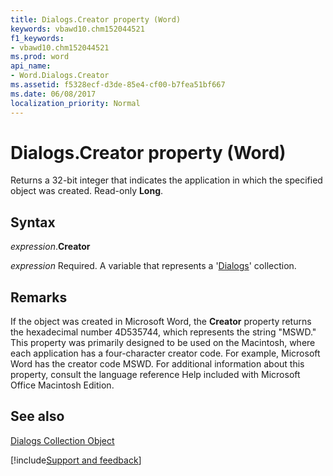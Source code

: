 ```yaml
---
title: Dialogs.Creator property (Word)
keywords: vbawd10.chm152044521
f1_keywords:
- vbawd10.chm152044521
ms.prod: word
api_name:
- Word.Dialogs.Creator
ms.assetid: f5328ecf-d3de-85e4-cf00-b7fea51bf667
ms.date: 06/08/2017
localization_priority: Normal
---
```



# Dialogs.Creator property (Word)

Returns a 32-bit integer that indicates the application in which the specified object was created. Read-only  **Long**.


## Syntax

_expression_.**Creator**

_expression_ Required. A variable that represents a '[Dialogs](Word.dialogs.md)' collection.


## Remarks

If the object was created in Microsoft Word, the  **Creator** property returns the hexadecimal number 4D535744, which represents the string "MSWD." This property was primarily designed to be used on the Macintosh, where each application has a four-character creator code. For example, Microsoft Word has the creator code MSWD. For additional information about this property, consult the language reference Help included with Microsoft Office Macintosh Edition.


## See also


[Dialogs Collection Object](Word.dialogs.md)

[!include[Support and feedback](~/includes/feedback-boilerplate.md)]
